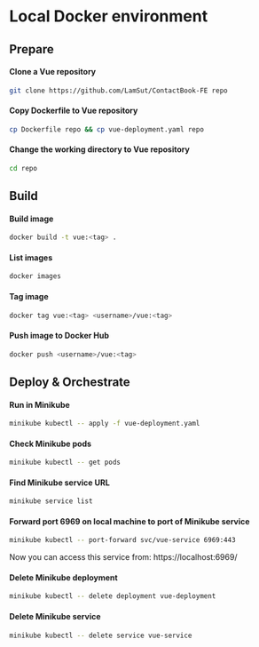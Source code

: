 # Local Docker environment

## Prepare
#### Clone a Vue repository
```bash
git clone https://github.com/LamSut/ContactBook-FE repo
```
#### Copy Dockerfile to Vue repository
```bash
cp Dockerfile repo && cp vue-deployment.yaml repo
```
#### Change the working directory to Vue repository
```bash
cd repo
```

## Build
#### Build image
```bash
docker build -t vue:<tag> .
```
#### List images
```bash
docker images
```
#### Tag image
```bash
docker tag vue:<tag> <username>/vue:<tag> 
```
#### Push image to Docker Hub
```bash
docker push <username>/vue:<tag>  
```

## Deploy & Orchestrate
#### Run in Minikube
```bash
minikube kubectl -- apply -f vue-deployment.yaml
```
#### Check Minikube pods
```bash
minikube kubectl -- get pods
```
#### Find Minikube service URL
```bash
minikube service list
```
#### Forward port 6969 on local machine to port of Minikube service
```bash
minikube kubectl -- port-forward svc/vue-service 6969:443
```
Now you can access this service from: https://localhost:6969/
#### Delete Minikube deployment
```bash
minikube kubectl -- delete deployment vue-deployment
```
#### Delete Minikube service
```bash
minikube kubectl -- delete service vue-service
```